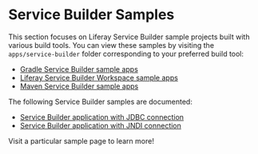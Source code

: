 # Service Builder Samples [](id=service-builder-samples)

This section focuses on Liferay Service Builder sample projects built with
various build tools. You can view these samples by visiting the
`apps/service-builder` folder corresponding to your preferred build tool:

- [Gradle Service Builder sample apps](https://github.com/liferay/liferay-blade-samples/tree/7.0/gradle/apps/service-builder)
- [Liferay Service Builder Workspace sample apps](https://github.com/liferay/liferay-blade-samples/tree/7.0/liferay-workspace/apps/service-builder)
- [Maven Service Builder sample apps](https://github.com/liferay/liferay-blade-samples/tree/7.0/maven/apps/service-builder)

The following Service Builder samples are documented:

- [Service Builder application with JDBC connection](service-builder-application-using-external-database-via-jdbc)
- [Service Builder application with JNDI connection](service-builder-application-using-external-database-via-jndi)

Visit a particular sample page to learn more!

